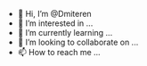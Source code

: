- 👋 Hi, I’m @Dmiteren
- 👀 I’m interested in ...
- 🌱 I’m currently learning ...
- 💞️ I’m looking to collaborate on ...
- 📫 How to reach me ...

<!---
Dmiteren/Dmiteren is a ✨ special ✨ repository because its `README.md` (this file) appears on your GitHub profile.
You can click the Preview link to take a look at your changes.
--->
